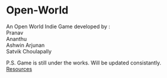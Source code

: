 # Open-World
An Open World Indie Game developed by :\
Pranav\
Ananthu\
Ashwin Arjunan\
Satvik Choulapally

P.S. Game is still under the works. Will be updated consistantly.\
[Resources](https://www.youtube.com/playlist?list=PL6hUQCYXoCBPUmfs8aMmwWkPFJQat8hEK)
